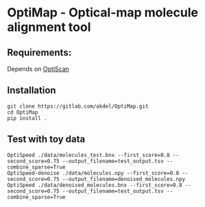 # OptiMap - Optical-map molecule alignment tool

## Requirements:

Depends on [OptiScan](https://gitlab.com/akdel/OptiScan)

## Installation

```shell script
git clone https://gitlab.com/akdel/OptiMap.git
cd OptiMap
pip install .
```

## Test with toy data
```shell script
OptiSpeed ./data/molecules_test.bnx --first_score=0.8 --second_score=0.75 --output_filename=test_output.tsv --combine_sparse=True
OptiSpeed-denoise ./data/molecules.npy --first_score=0.8 --second_score=0.75 --output_filename=denoised_molecules.npy
OptiSpeed ./data/denoised_molecules.bnx --first_score=0.8 --second_score=0.75 --output_filename=test_output.tsv --combine_sparse=True

```